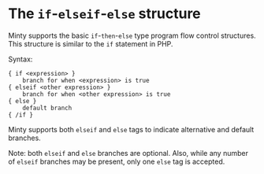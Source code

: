 The `if`-`elseif`-`else` structure
========

Minty supports the basic `if`-`then`-`else` type program flow control structures. This structure is
similar to the `if` statement in PHP.

Syntax:

    { if <expression> }
        branch for when <expression> is true
    { elseif <other expression> }
        branch for when <other expression> is true
    { else }
        default branch
    { /if }

Minty supports both `elseif` and `else` tags to indicate alternative and default branches.

Note: both `elseif` and `else` branches are optional.
Also, while any number of `elseif` branches may be present, only one `else` tag is accepted.
